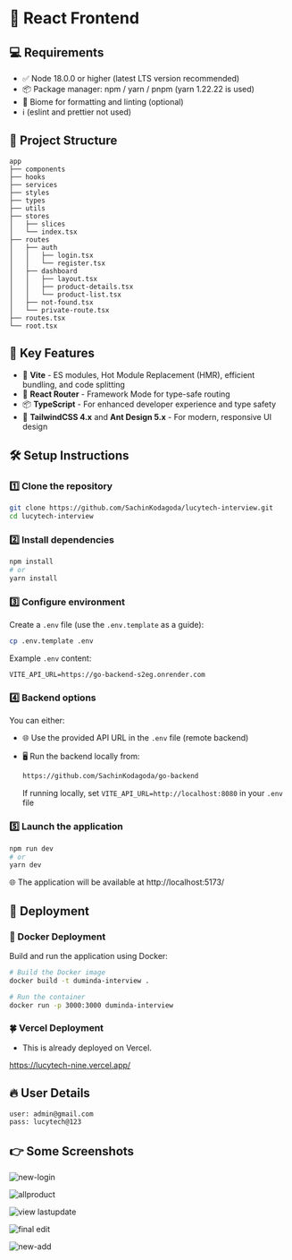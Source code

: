 # 🚀 React Frontend

## 💻 Requirements

- ✅ Node 18.0.0 or higher (latest LTS version recommended)
- 📦 Package manager: npm / yarn / pnpm (yarn 1.22.22 is used)
- 🧹 Biome for formatting and linting (optional)
- ℹ️ (eslint and prettier not used)

## 📁 Project Structure

```
app
├── components
├── hooks
├── services
├── styles
├── types
├── utils
├── stores
│   ├── slices
│   └── index.tsx
├── routes
│   ├── auth
│   │   ├── login.tsx
│   │   └── register.tsx
│   ├── dashboard
│   │   ├── layout.tsx
│   │   ├── product-details.tsx
│   │   └── product-list.tsx
│   ├── not-found.tsx
│   └── private-route.tsx
├── routes.tsx
└── root.tsx
```

## 🔑 Key Features

- 🚀 **Vite** - ES modules, Hot Module Replacement (HMR), efficient bundling, and code splitting
- 🧭 **React Router** - Framework Mode for type-safe routing
- 📦 **TypeScript** - For enhanced developer experience and type safety
- 🎨 **TailwindCSS 4.x** and **Ant Design 5.x** - For modern, responsive UI design

## 🛠️ Setup Instructions

### 1️⃣ Clone the repository

```bash
git clone https://github.com/SachinKodagoda/lucytech-interview.git
cd lucytech-interview
```

### 2️⃣ Install dependencies

```bash
npm install
# or
yarn install
```

### 3️⃣ Configure environment

Create a `.env` file (use the `.env.template` as a guide):

```bash
cp .env.template .env
```

Example `.env` content:

```
VITE_API_URL=https://go-backend-s2eg.onrender.com
```

### 4️⃣ Backend options

You can either:

- 🌐 Use the provided API URL in the `.env` file (remote backend)
- 🖥️ Run the backend locally from:

  ```bash
  https://github.com/SachinKodagoda/go-backend
  ```

  If running locally, set `VITE_API_URL=http://localhost:8080` in your `.env` file

### 5️⃣ Launch the application

```bash
npm run dev
# or
yarn dev
```

🌐 The application will be available at http://localhost:5173/

## 🚢 Deployment

### 🐳 Docker Deployment

Build and run the application using Docker:

```bash
# Build the Docker image
docker build -t duminda-interview .

# Run the container
docker run -p 3000:3000 duminda-interview
```

### 🍀 Vercel Deployment

- This is already deployed on Vercel.

https://lucytech-nine.vercel.app/

## 🔥 User Details

```bash
user: admin@gmail.com
pass: lucytech@123
```

## 👉 Some Screenshots

![new-login](https://github.com/user-attachments/assets/95a48e3e-0bcf-4af0-adbb-0beb43004d90)


![allproduct](https://github.com/user-attachments/assets/a1feeb5b-e48b-48c9-972d-5719a0810c9b)

![view lastupdate](https://github.com/user-attachments/assets/5bf3e468-37af-4355-8267-7f731e08e22e)

![final edit](https://github.com/user-attachments/assets/7528d92c-2653-4dad-b6b1-652d42fcaf83)

![new-add](https://github.com/user-attachments/assets/d6d9d44c-17f8-468f-9f12-3738dd2b77b2)
